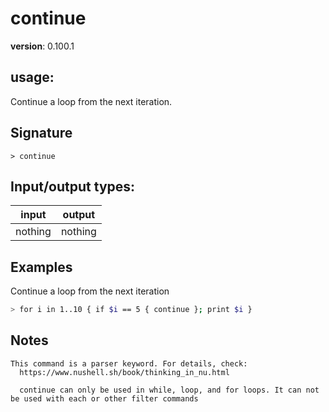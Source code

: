 # continue

**version**: 0.100.1

## **usage**:

Continue a loop from the next iteration.

## Signature

`> continue `

## Input/output types:

| input   | output  |
| ------- | ------- |
| nothing | nothing |

## Examples

Continue a loop from the next iteration

```bash
> for i in 1..10 { if $i == 5 { continue }; print $i }
```

## Notes

```text
This command is a parser keyword. For details, check:
  https://www.nushell.sh/book/thinking_in_nu.html

  continue can only be used in while, loop, and for loops. It can not be used with each or other filter commands
```
